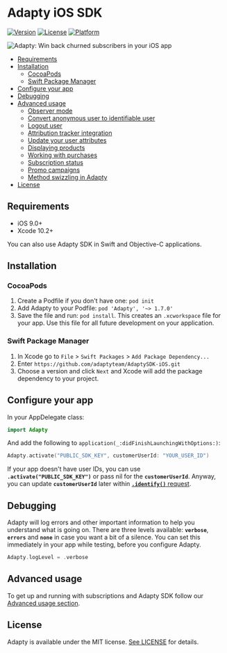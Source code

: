 # Adapty iOS SDK

[![Version](https://img.shields.io/cocoapods/v/Adapty.svg?style=flat)](https://cocoapods.org/pods/Adapty)
[![License](https://img.shields.io/cocoapods/l/Adapty.svg?style=flat)](https://cocoapods.org/pods/Adapty)
[![Platform](https://img.shields.io/cocoapods/p/Adapty.svg?style=flat)](https://cocoapods.org/pods/Adapty)

![Adapty: Win back churned subscribers in your iOS app](https://raw.githubusercontent.com/adaptyteam/AdaptySDK-iOS/master/adapty.png)

* [Requirements](#requirements)
* [Installation](#installation)
  + [CocoaPods](#cocoapods)
  + [Swift Package Manager](#swift-package-manager)
* [Configure your app](#configure-your-app)
* [Debugging](#debugging)
* [Advanced usage](https://github.com/adaptyteam/AdaptySDK-iOS/blob/master/Documentation/AdvancedUsage.md)
  + [Observer mode](https://github.com/adaptyteam/AdaptySDK-iOS/blob/master/Documentation/AdvancedUsage.md#observer-mode)
  + [Convert anonymous user to identifiable user](https://github.com/adaptyteam/AdaptySDK-iOS/blob/master/Documentation/AdvancedUsage.md#convert-anonymous-user-to-identifiable-user)
  + [Logout user](https://github.com/adaptyteam/AdaptySDK-iOS/blob/master/Documentation/AdvancedUsage.md#logout-user)
  + [Attribution tracker integration](https://github.com/adaptyteam/AdaptySDK-iOS/blob/master/Documentation/AdvancedUsage.md#attribution-tracker-integration)
  + [Update your user attributes](https://github.com/adaptyteam/AdaptySDK-iOS/blob/master/Documentation/AdvancedUsage.md#update-your-user-attributes)
  + [Displaying products](https://github.com/adaptyteam/AdaptySDK-iOS/blob/master/Documentation/AdvancedUsage.md#displaying-products)
  + [Working with purchases](https://github.com/adaptyteam/AdaptySDK-iOS/blob/master/Documentation/AdvancedUsage.md#working-with-purchases)
  + [Subscription status](https://github.com/adaptyteam/AdaptySDK-iOS/blob/master/Documentation/AdvancedUsage.md#subscription-status)
  + [Promo campaigns](https://github.com/adaptyteam/AdaptySDK-iOS/blob/master/Documentation/AdvancedUsage.md#promo-campaigns)
  + [Method swizzling in Adapty](https://github.com/adaptyteam/AdaptySDK-iOS/blob/master/Documentation/AdvancedUsage.md#method-swizzling-in-adapty)
* [License](#license)

## Requirements

- iOS 9.0+
- Xcode 10.2+

You can also use Adapty SDK in Swift and Objective-C applications.

## Installation

### CocoaPods

1. Create a Podfile if you don't have one: `pod init`
2. Add Adapty to your Podfile: `pod 'Adapty', '~> 1.7.0'`
3. Save the file and run: `pod install`. This creates an `.xcworkspace` file for your app. Use this file for all future development on your application.

### Swift Package Manager

1. In Xcode go to `File` > `Swift Packages` > `Add Package Dependency...`
2. Enter `https://github.com/adaptyteam/AdaptySDK-iOS.git` 
3. Choose a version and click `Next` and Xcode will add the package dependency to your project.

## Configure your app

In your AppDelegate class:

```Swift
import Adapty
```

And add the following to `application(_:didFinishLaunchingWithOptions:)`:

```Swift
Adapty.activate("PUBLIC_SDK_KEY", customerUserId: "YOUR_USER_ID")
```

If your app doesn't have user IDs, you can use **`.activate("PUBLIC_SDK_KEY")`** or pass nil for the **`customerUserId`**. Anyway, you can update **`customerUserId`** later within [**`.identify()`** request](https://github.com/adaptyteam/AdaptySDK-iOS/blob/master/Documentation/AdvancedUsage.md#convert-anonymous-user-to-identifiable-user).

## Debugging

Adapty will log errors and other important information to help you understand what is going on. There are three levels available: **`verbose`**, **`errors`** and **`none`** in case you want a bit of a silence.
You can set this immediately in your app while testing, before you configure Adapty.

```Swift
Adapty.logLevel = .verbose
```

## Advanced usage

To get up and running with subscriptions and Adapty SDK follow our [Advanced usage section](https://github.com/adaptyteam/AdaptySDK-iOS/blob/master/Documentation/AdvancedUsage.md).

## License

Adapty is available under the MIT license. [See LICENSE](https://github.com/adaptyteam/AdaptySDK-iOS/blob/master/LICENSE) for details.
